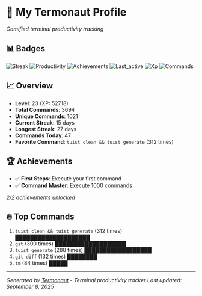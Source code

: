 # 🚀 My Termonaut Profile

*Gamified terminal productivity tracking*

## 📊 Badges

![Streak](https://img.shields.io/badge/Streak-15+days-blue?style=flat-square&logo=terminal&logoColor=white) ![Productivity](https://img.shields.io/badge/Productivity-80.0%25-green?style=flat-square&logo=terminal&logoColor=white) ![Achievements](https://img.shields.io/badge/Achievements-5%2F10-blue?style=flat-square&logo=terminal&logoColor=white) ![Last_active](https://img.shields.io/badge/Last+Active-14h+ago-yellow?style=flat-square&logo=terminal&logoColor=white) ![Xp](https://img.shields.io/badge/XP-Level+23+%2852718%2F57600%29-blue?style=flat-square&logo=terminal&logoColor=white) ![Commands](https://img.shields.io/badge/Commands-3694-blue?style=flat-square&logo=terminal&logoColor=white) 

## 📈 Overview

- **Level**: 23 (XP: 52718)
- **Total Commands**: 3694
- **Unique Commands**: 1021
- **Current Streak**: 15 days
- **Longest Streak**: 27 days
- **Commands Today**: 47
- **Favorite Command**: `tuist clean && tuist generate` (312 times)

## 🏆 Achievements

- ✅ **First Steps**: Execute your first command
- ✅ **Command Master**: Execute 1000 commands

*2/2 achievements unlocked*

## 🔥 Top Commands

1. `tuist clean && tuist generate` (312 times) ████████████████████
2. `gst` (300 times) ███████████████████
3. `tuist generate` (288 times) ██████████████████
4. `git diff` (132 times) ████████
5. `tm` (84 times) █████

---

*Generated by [Termonaut](https://github.com/oiahoon/termonaut) - Terminal productivity tracker*
*Last updated: September 8, 2025*
